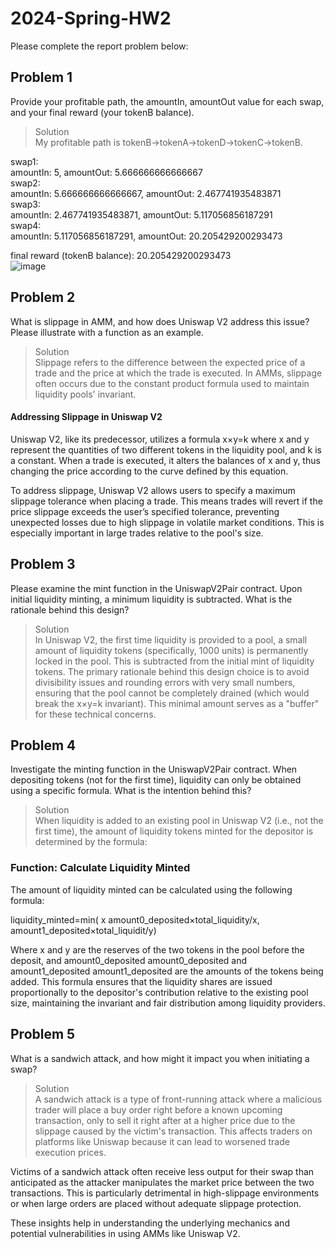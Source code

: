 # 2024-Spring-HW2

Please complete the report problem below:

## Problem 1
Provide your profitable path, the amountIn, amountOut value for each swap, and your final reward (your tokenB balance).

> Solution  
My profitable path is tokenB->tokenA->tokenD->tokenC->tokenB.

swap1:  
amountIn: 5, amountOut: 5.666666666666667  
swap2:  
amountIn: 5.666666666666667, amountOut: 2.467741935483871  
swap3:  
amountIn: 2.467741935483871, amountOut: 5.117056856187291  
swap4:  
amountIn: 5.117056856187291, amountOut: 20.205429200293473  
  
final reward (tokenB balance): 20.205429200293473  
![image](https://github.com/hsutzu/2024-Spring-HW2/assets/87229781/60557705-3a49-41f8-837d-595723f51378)
## Problem 2
What is slippage in AMM, and how does Uniswap V2 address this issue? Please illustrate with a function as an example.

> Solution  
Slippage refers to the difference between the expected price of a trade and the price at which the trade is executed. In AMMs, slippage often occurs due to the constant product formula used to maintain liquidity pools' invariant.

#### Addressing Slippage in Uniswap V2
Uniswap V2, like its predecessor, utilizes a formula 
x×y=k where x and y represent the quantities of two different tokens in the liquidity pool, and k is a constant. When a trade is executed, it alters the balances of 
x and y, thus changing the price according to the curve defined by this equation.

To address slippage, Uniswap V2 allows users to specify a maximum slippage tolerance when placing a trade. This means trades will revert if the price slippage exceeds the user’s specified tolerance, preventing unexpected losses due to high slippage in volatile market conditions. This is especially important in large trades relative to the pool's size.


## Problem 3
Please examine the mint function in the UniswapV2Pair contract. Upon initial liquidity minting, a minimum liquidity is subtracted. What is the rationale behind this design?

> Solution  
In Uniswap V2, the first time liquidity is provided to a pool, a small amount of liquidity tokens (specifically, 1000 units) is permanently locked in the pool. This is subtracted from the initial mint of liquidity tokens. The primary rationale behind this design choice is to avoid divisibility issues and rounding errors with very small numbers, ensuring that the pool cannot be completely drained (which would break the 
x×y=k invariant). This minimal amount serves as a "buffer" for these technical concerns.

## Problem 4
Investigate the minting function in the UniswapV2Pair contract. When depositing tokens (not for the first time), liquidity can only be obtained using a specific formula. What is the intention behind this?

> Solution  
When liquidity is added to an existing pool in Uniswap V2 (i.e., not the first time), the amount of liquidity tokens minted for the depositor is determined by the formula:

### Function: Calculate Liquidity Minted

The amount of liquidity minted can be calculated using the following formula:

liquidity_minted=min( x amount0_deposited×total_liquidity/x, amount1_deposited×total_liquidit​/y)


Where x and y are the reserves of the two tokens in the pool before the deposit, and 
amount0_deposited amount0_deposited and amount1_deposited amount1_deposited are the amounts of the tokens being added. This formula ensures that the liquidity shares are issued proportionally to the depositor's contribution relative to the existing pool size, maintaining the invariant and fair distribution among liquidity providers.


## Problem 5
What is a sandwich attack, and how might it impact you when initiating a swap?

> Solution  
A sandwich attack is a type of front-running attack where a malicious trader will place a buy order right before a known upcoming transaction, only to sell it right after at a higher price due to the slippage caused by the victim's transaction. This affects traders on platforms like Uniswap because it can lead to worsened trade execution prices.

Victims of a sandwich attack often receive less output for their swap than anticipated as the attacker manipulates the market price between the two transactions. This is particularly detrimental in high-slippage environments or when large orders are placed without adequate slippage protection.

These insights help in understanding the underlying mechanics and potential vulnerabilities in using AMMs like Uniswap V2.

